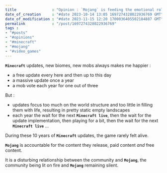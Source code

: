 ```yaml
---
title                : "Opinion : `Mojang` is feeding the emotional roller coaster beast"
date_of_creation     : "#date 2023-10-14 13:05 1697274328022936769 GMT"
date_of_modification : "#date 2023-11-15 12:20 1700036405502184887 GMT"
permalink            : "/post/1697274328022936769"
tags :
- "#posts"
- "#opinions"
- "#minecraft"
- "#mojang"
- "#video_games"
---
```


__`Minecraft`__ updates, new biomes, new mobs always makes me happier :

- a free update every here and then up to this day
- a massive update once a year
- a mob vote each year for one out of three

But : 
- updates focus too much on the world structure and too little in filling them with life, resulting in pretty static empty landscapes
- each year the wait for the next __`Minecraft live`__, then the wait for the update implementation, then playing for a bit, then the wait for the next __`Minecraft live`__ ...

During these 10 years of __`Minecraft`__ updates, the game rarely felt alive.

__`Mojang`__ is accountable for the content they release, paid content _and_ free content.

It is a disturbing relationship between the community and __`Mojang`__, the community being lit on fire and __`Mojang`__ remaining silent.

